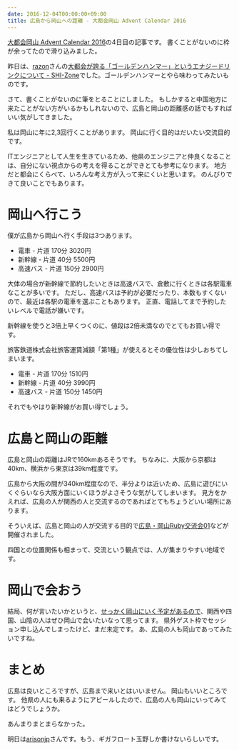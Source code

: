 ```yaml
---
date: 2016-12-04T00:00:00+09:00
title: 広島から岡山への距離 - 大都会岡山 Advent Calendar 2016
---
```


[大都会岡山 Advent Calendar 2016](http://www.adventar.org/calendars/1580)の4日目の記事です。
書くことがないのに枠が余ってたので滑り込みました。

昨日は、[razon](http://www.adventar.org/users/1572)さんの[大都会が誇る「ゴールデンハンマー」というエナジードリンクについて - SHI-Zone](http://shizone.github.io/2016/12/03/0043/)でした。ゴールデンハンマーとやら味わってみたいものです。

さて、書くことがないのに筆をとることにしました。
もしかすると中国地方に来たことがない方がいるかもしれないので、広島と岡山の距離感の話でもすればいい気がしてきました。

私は岡山に年に2,3回行くことがあります。
岡山に行く目的はだいたい交流目的です。

ITエンジニアとして人生を生きているため、他県のエンジニアと仲良くなることは、自分にない視点からの考えを得ることができとても参考になります。
地方だと都会にくらべて、いろんな考え方が入って来にくいと思います。
のんびりできて良いことでもあります。

# 岡山へ行こう

僕が広島から岡山へ行く手段は3つあります。

* 電車 - 片道 170分 3020円
* 新幹線 - 片道 40分 5500円
* 高速バス - 片道 150分 2900円

大体の場合が新幹線で節約したいときは高速バスで、倉敷に行くときは各駅電車なことが多いです。
ただし、高速バスは予約が必要だったり、本数もすくないので、最近は各駅の電車を選ぶこともあります。
正直、電話してまで予約したいレベルで電話が嫌いです。

新幹線を使うと3倍上早くつくのに、値段は2倍未満なのでとてもお買い得です。

旅客鉄道株式会社旅客運賃減額「第1種」が使えるとその優位性は少しおちてしまいます。

* 電車 - 片道 170分 1510円
* 新幹線 - 片道 40分 3990円
* 高速バス - 片道 150分 1450円

それでもやはり新幹線がお買い得でしょう。

# 広島と岡山の距離

広島と岡山の距離はJRで160kmあるそうです。
ちなみに、大阪から京都は40km、横浜から東京は39km程度です。

広島から大阪の間が340km程度なので、半分よりは近いため、広島に遊びにいくぐらいなら大阪方面にいくほうがよさそうな気がしてしまいます。
見方をかえれば、広島の人が関西の人と交流するのであればとてもちょうどいい場所にあります。

そういえば、広島と岡山の人が交流する目的で[広島・岡山Ruby交流会01](https://hirosimaokayamarb.doorkeeper.jp/events/8993)などが開催されました。

四国との位置関係も相まって、交流という観点では、人が集まりやすい地域です。

# 岡山で会おう

結局、何が言いたいかというと、[せっかく岡山にいく予定があるので](https://gbdaitokai.connpass.com/event/37730/)、関西や四国、山陰の人はぜひ岡山で会いたいなって思ってます。
県外ゲスト枠でセッション申し込んでしまったけど、まだ未定です。
あ、広島の人も岡山であってみたいですね。

# まとめ

広島は良いところですが、広島まで来いとはいいません。
岡山もいいところです。
他県の人にも来るようにアピールしたので、広島の人も岡山にいってみてはどうでしょうか。

あんまりまとまらなかった。

明日は[arisonjp](http://www.adventar.org/users/879)さんです。もう、ギガフロート玉野しか書けないらしいです。
